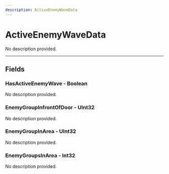 ```yaml
---
description: ActiveEnemyWaveData
---
```


# ActiveEnemyWaveData

No description provided.

***

## Fields

### HasActiveEnemyWave - Boolean

No description provided.

### EnemyGroupInfrontOfDoor - UInt32

No description provided.

### EnemyGroupInArea - UInt32

No description provided.

### EnemyGroupsInArea - Int32

No description provided.
